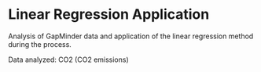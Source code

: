 # Linear Regression Application

Analysis of GapMinder data and application of the linear regression method during the process.

Data analyzed: CO2 (CO2 emissions)

